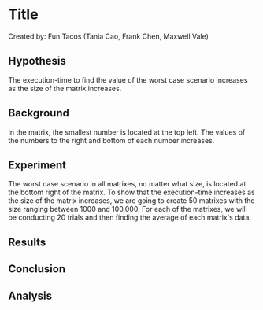 # Title
Created by: Fun Tacos (Tania Cao, Frank Chen, Maxwell Vale)

## Hypothesis
The execution-time to find the value of the worst case scenario increases as the size of the matrix increases.

## Background
In the matrix, the smallest number is located at the top left. The values of the numbers to the right and bottom of each number increases.

## Experiment
The worst case scenario in all matrixes, no matter what size, is located at the bottom right of the matrix. To show that the execution-time increases as the size of the matrix increases, we are going to create 50 matrixes with the size ranging between 1000 and 100,000. For each of the matrixes, we will be conducting 20 trials and then finding the average of each matrix's data.

## Results


## Conclusion


## Analysis
